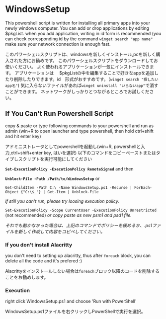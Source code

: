 # WindowsSetup
This powershell script is written for installing all primary apps into your newly windows computer.
You can add or drop applications by editing $pkgList.
when you add application, writing in id form is recommended (you can check corresponding id by the command `winget search "app name"`
make sure your network connection is enough fast.

このパワーシェルスクリプトは、windowsを新しくインストール,pcを新しく購入された方にお勧めです。
このパワーシェルスクリプトをダウンロードしてお使いください。
よく使われるアプリケーションが一気にインストールできます。
アプリケーションは　
$pkgListの中を編集することで好きなappを追加したり削除したりできます。id　形式がおすすめです。（`winget search "探したいapp名"`)
気に入らないファイルがあれば`winget uninstall "いらないapp"`で消すことができます。
ネットワークがしっかりとつながるところでお試しください。



## If You Can't Run Powershell Script
copy & paste or type following commands to your powershell and run as admin (win+R to open launcher and type powershell, then hold ctrl+shift and hit enter key)

アドミニストレータとしてpowershellを起動し(win+R, powershellと入力,ctrl+shift+enter key, はいを選択)
以下のコマンドをコピーペーストまたはタイプしスクリプトを実行可能にしてください

**`Set-ExecutionPolicy -ExecutionPolicy RemoteSigned`**
and then

**`Unblock-File -Path /Path/to/WindowsSetup`** or 

`Get-ChildItem -Path C:\ -Name WindowsSetup.ps1 -Recurse | ForEach-Object {"C:\$_"} | Get-Item | Unblock-File`

*if still you can't run, please try loosing execution policy.*

`Set-ExecutionPolicy -Scope CurrentUser -ExecutionPolicy Unrestricted` (not recommended)
*or copy paste as new psm1 and psd1 file.*

_それでも動かなかった場合は、上記のコマンドでポリシーを緩めるか、.ps1ファイルを新しく作成して内容をコピペしてください。_


### If you don't install Alacritty
you don't need to setting up alacritty, thus after `foreach` block, you can delete all the code and it's prefered :)

Alacrittyをインストールしない場合は`foreach`ブロック以降のコードを削除することをお勧めします。

### Execution
right click WindowsSetup.ps1 and choose 'Run with PowerShell'

WindowsSetup.ps1ファイルを右クリックしPowerShellで実行を選択。

